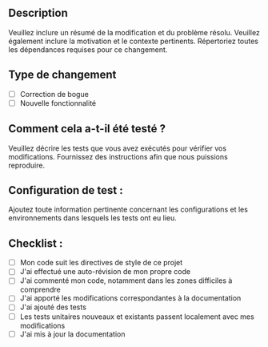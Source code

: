 ## Description

Veuillez inclure un résumé de la modification et du problème résolu. Veuillez également inclure la motivation et le contexte pertinents. Répertoriez toutes les dépendances requises pour ce changement.

## Type de changement

- [ ] Correction de bogue
- [ ] Nouvelle fonctionnalité

## Comment cela a-t-il été testé ?

Veuillez décrire les tests que vous avez exécutés pour vérifier vos modifications. Fournissez des instructions afin que nous puissions reproduire.

## Configuration de test :

Ajoutez toute information pertinente concernant les configurations et les environnements dans lesquels les tests ont eu lieu.

## Checklist :

- [ ] Mon code suit les directives de style de ce projet
- [ ] J'ai effectué une auto-révision de mon propre code
- [ ] J'ai commenté mon code, notamment dans les zones difficiles à comprendre
- [ ] J'ai apporté les modifications correspondantes à la documentation
- [ ] J'ai ajouté des tests
- [ ] Les tests unitaires nouveaux et existants passent localement avec mes modifications
- [ ] J'ai mis à jour la documentation
